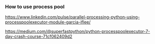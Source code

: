 ### How to use process pool
https://www.linkedin.com/pulse/parallel-processing-python-using-processpoolexecutor-module-garcia-iflee/

https://medium.com/@superfastpython/python-processpoolexecutor-7-day-crash-course-71cf062409d2